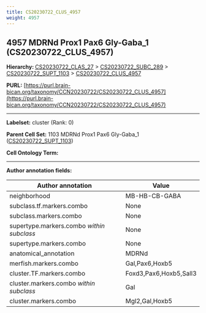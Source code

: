 ```yaml
---
title: CS20230722_CLUS_4957
weight: 4957
---
```

## 4957 MDRNd Prox1 Pax6 Gly-Gaba_1 (CS20230722_CLUS_4957)
<b>Hierarchy: </b>
[CS20230722_CLAS_27](../CS20230722_CLAS_27) >
[CS20230722_SUBC_289](../CS20230722_SUBC_289) >
[CS20230722_SUPT_1103](../CS20230722_SUPT_1103) >
[CS20230722_CLUS_4957](../CS20230722_CLUS_4957)

**PURL:** [https://purl.brain-bican.org/taxonomy/CCN20230722/CS20230722_CLUS_4957](https://purl.brain-bican.org/taxonomy/CCN20230722/CS20230722_CLUS_4957)

---


**Labelset:** cluster (Rank: 0)

**Parent Cell Set:** 1103 MDRNd Prox1 Pax6 Gly-Gaba_1 ([CS20230722_SUPT_1103](../CS20230722_SUPT_1103))



**Cell Ontology Term:** 

[MARKER GENES.]: #


---

[TRANSFERRED ANNOTATIONS.]: #


[AUTHOR ANNOTATION FIELDS.]: #


**Author annotation fields:**

| Author annotation | Value |
|-------------------|-------|
|neighborhood|MB-HB-CB-GABA|
|subclass.tf.markers.combo|None|
|subclass.markers.combo|None|
|supertype.markers.combo _within subclass_|None|
|supertype.markers.combo|None|
|anatomical_annotation|MDRNd|
|merfish.markers.combo|Gal,Pax6,Hoxb5|
|cluster.TF.markers.combo|Foxd3,Pax6,Hoxb5,Sall3|
|cluster.markers.combo _within subclass_|Gal|
|cluster.markers.combo|Mgl2,Gal,Hoxb5|
